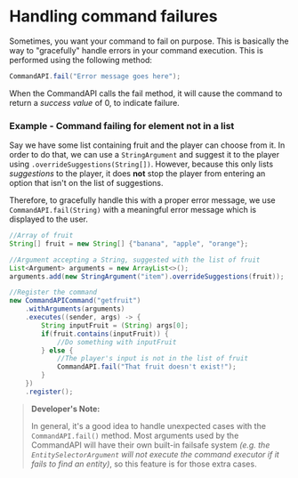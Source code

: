 # Handling command failures

Sometimes, you want your command to fail on purpose. This is basically the way to "gracefully" handle errors in your command execution. This is performed using the following method:

```java
CommandAPI.fail("Error message goes here");
```

When the CommandAPI calls the fail method, it will cause the command to return a _success value_ of 0, to indicate failure.

<div class="example">

### Example - Command failing for element not in a list

Say we have some list containing fruit and the player can choose from it. In order to do that, we can use a `StringArgument` and suggest it to the player using `.overrideSuggestions(String[])`. However, because this only lists _suggestions_ to the player, it does **not** stop the player from entering an option that isn't on the list of suggestions.

Therefore, to gracefully handle this with a proper error message, we use `CommandAPI.fail(String)` with a meaningful error message which is displayed to the user.

```java
//Array of fruit
String[] fruit = new String[] {"banana", "apple", "orange"};

//Argument accepting a String, suggested with the list of fruit
List<Argument> arguments = new ArrayList<>();
arguments.add(new StringArgument("item").overrideSuggestions(fruit));

//Register the command
new CommandAPICommand("getfruit")
    .withArguments(arguments)
    .executes((sender, args) -> {
        String inputFruit = (String) args[0];
        if(fruit.contains(inputFruit)) {
            //Do something with inputFruit
        } else {
            //The player's input is not in the list of fruit
            CommandAPI.fail("That fruit doesn't exist!");
        }
	})
    .register();
```

</div>

> **Developer's Note:**
>
> In general, it's a good idea to handle unexpected cases with the `CommandAPI.fail()` method. Most arguments used by the CommandAPI will have their own built-in failsafe system _(e.g. the `EntitySelectorArgument` will not execute the command executor if it fails to find an entity)_, so this feature is for those extra cases.